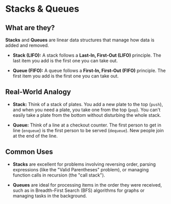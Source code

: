 
# Stacks & Queues

## What are they?

**Stacks** and **Queues** are linear data structures that manage how data is added and removed.

- **Stack (LIFO):** A stack follows a **Last-In, First-Out (LIFO)** principle. The last item you add is the first one you can take out.

- **Queue (FIFO):** A queue follows a **First-In, First-Out (FIFO)** principle. The first item you add is the first one you can take out.

## Real-World Analogy

- **Stack:** Think of a stack of plates. You add a new plate to the top (`push`), and when you need a plate, you take one from the top (`pop`). You can't easily take a plate from the bottom without disturbing the whole stack.

- **Queue:** Think of a line at a checkout counter. The first person to get in line (`enqueue`) is the first person to be served (`dequeue`). New people join at the end of the line.

## Common Uses

- **Stacks** are excellent for problems involving reversing order, parsing expressions (like the "Valid Parentheses" problem), or managing function calls in recursion (the "call stack").

- **Queues** are ideal for processing items in the order they were received, such as in Breadth-First Search (BFS) algorithms for graphs or managing tasks in the background.

